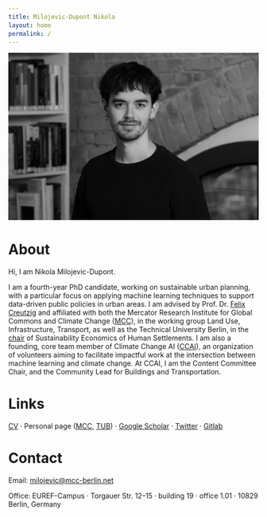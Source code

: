 ```yaml
---
title: Milojevic-Dupont Nikola
layout: home
permalink: /
---
```


<img src="imgs/pic_bnw.jpg" alt="image" width="600"/>

# About

Hi, I am Nikola Milojevic-Dupont. 

I am a fourth-year PhD candidate, working on sustainable urban planning, with a particular focus on applying machine learning techniques to support data-driven public policies in urban areas. I am advised by Prof. Dr. <a href="https://www.mcc-berlin.net/~creutzig/">Felix Creutzig</a> and affiliated with both the Mercator Research Institute for Global Commons and Climate Change (<a href="https://www.mcc-berlin.net/">MCC</a>), in the working group Land Use, Infrastructure, Transport, as well as the Technical University Berlin, in the <a href="https://www.susturbecon.tu-berlin.de/sustainability_economics_of_human_settlements/">chair</a> of Sustainability Economics of Human Settlements. I am also a founding, core team member of Climate Change AI (<a href="https://www.climatechange.ai/">CCAI</a>), an organization of volunteers aiming to facilitate impactful work at the intersection between machine learning and climate change. At CCAI, I am the Content Committee Chair, and the Community Lead for Buildings and Transportation.


# Links

<a href="https://milojevicdupontnikola.github.io/docs/cv.pdf">CV</a> · Personal page (<a href="https://www.mcc-berlin.net/en/about/team/milojevic-dupont-nikola.html">MCC</a>, <a href="https://www.susturbecon.tu-berlin.de/team/nikola_milojevic_dupont/">TUB</a>) · <a href="https://scholar.google.com/citations?user=49xLPo8AAAAJ&hl=en&oi=ao">Google Scholar</a> · <a href="https://twitter.com/Nikola_MD">Twitter</a> · <a href="https://gitlab.pik-potsdam.de/nikolami/">Gitlab</a>


# Contact

Email: milojevic@mcc-berlin.net

Office: EUREF-Campus · Torgauer Str. 12–15 · building 19 · office 1.01 · 10829 Berlin, Germany

	
